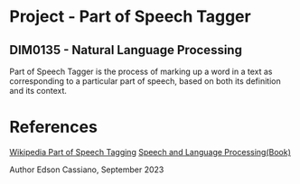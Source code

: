 # Project - Part of Speech Tagger
## DIM0135 - Natural Language Processing

Part of Speech Tagger is the process of marking up a word in a text as corresponding to a particular part of speech, based on both its definition and its context.


# References
[Wikipedia Part of Speech Tagging](https://en.wikipedia.org/wiki/Part-of-speech_tagging)
[Speech and Language Processing(Book)](https://web.stanford.edu/~jurafsky/slp3/)

Author Edson Cassiano, September 2023
